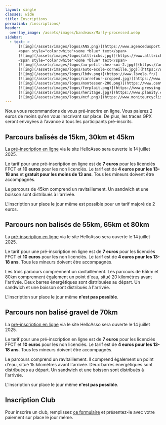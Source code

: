 ```yaml
---
layout: single
classes: wide
title: Inscriptions
permalink: /inscriptions/
header:
  overlay_image: /assets/images/bandeaux/Marly-processed.webp
sidebar:
  - text: >
      [![img](/assets/images/logos/ANS.png)](https://www.agencedusport.fr/)
      <span style="color:white">some *blue* text</span>
      [![img](/assets/images/logos/alltricks.jpg)](https://www.alltricks.fr/)
      <span style="color:white">some *blue* text</span>
      [![img](/assets/images/logos/au-petit-chez-soi-2.jpg)](https://aupetitchezsoi.eatbu.com/?lang=fr)
      [![img](/assets/images/logos/auto-ecole-corneille.jpg)](https://www.facebook.com/autoecolecorneilleconduite)
      [![img](/assets/images/logos/lbdv.png)](https://www.lbvelo.fr/)
      [![img](/assets/images/logos/carrefour-cropped.jpg)](https://www.carrefour.fr/)
      [![img](/assets/images/logos/montesson-200.png)](https://www.centre-commercial.fr/carrefour-montesson/boutiques/)
      [![img](/assets/images/logos/ferplait.png)](https://www.pressing-fer-plait-yvelines.fr/)
      [![img](/assets/images/logos/heritage.jpg)](https://www.planity.com/lheritage-by-mg-anciennement-coiff-nous-78380-bougival)
      [![img](/assets/images/logos/mcf.png)](https://www.moniteurcycliste.com/)
---
```


Nous vous recommandons de vous pré-inscrire en ligne.
Vous paierez 2 euros de moins qu'en vous inscrivant sur place.
De plus, les traces GPX seront envoyées à l'avance
à tous les participants pré-inscrits.

## Parcours balisés de 15km, 30km et 45km

La [pré-inscription en ligne](https://www.helloasso.com/associations/les-choucas-cellois/evenements/le-grand-8-cellois-2025)
via le site HelloAsso
sera ouverte le 14 juillet 2025.

Le tarif pour une pré-inscription en ligne est de
**7 euros** pour les licenciés FFCT et
**10 euros** pour les non licenciés.
Le tarif est de **4 euros pour les 13-18 ans**
et **gratuit pour les moins de 13 ans**.
Tous les mineurs doivent être accompagnés.

Le parcours de 45km comprend un ravitaillement.
Un sandwich et une boisson sont distribués à l'arrivée.

L'inscription sur place le jour même est possible
pour un tarif majoré de 2 euros.

## Parcours non balisés de 55km, 65km et 80km

La [pré-inscription en ligne](https://www.helloasso.com/associations/les-choucas-cellois/evenements/le-grand-55-70-80-cellois-2025)
via le site HelloAsso
sera ouverte le 14 juillet 2025.

Le tarif pour une pré-inscription en ligne est de
**7 euros** pour les licenciés FFCT et
**10 euros** pour les non licenciés.
Le tarif est de **4 euros pour les 13-18 ans**.
Tous les mineurs doivent être accompagnés.

Les trois parcours comprennent un ravitaillement.
Les parcours de 65km et 80km comprennent également un point d'eau,
  situé 20 kilomètres avant l'arrivée.
Deux barres énergétiques sont distribuées au départ.
Un sandwich et une boisson sont distribués à l'arrivée.

L'inscription sur place le jour même **n'est pas possible**.

## Parcours non balisé gravel de 70km

La [pré-inscription en ligne](https://www.helloasso.com/associations/les-choucas-cellois/evenements/le-grand-8-cellois-2025-gravel)
via le site HelloAsso
sera ouverte le 14 juillet 2025.

Le tarif pour une pré-inscription en ligne est de
**7 euros** pour les licenciés FFCT et
**10 euros** pour les non licenciés.
Le tarif est de **4 euros pour les 13-18 ans**.
Tous les mineurs doivent être accompagnés.

Le parcours comprend un ravitaillement.
Il comprend également un point d'eau,
  situé 15 kilomètres avant l'arrivée.
Deux barres énergétiques sont distribuées au départ.
Un sandwich et une boisson sont distribués à l'arrivée.

L'inscription sur place le jour même **n'est pas possible**.

## Inscription Club

Pour inscrire un club,
remplissez [ce formulaire](/assets/images/2025/G8C-Bulletin_club_2025.pdf)
et présentez-le avec votre paiement sur place le jour même.
